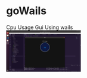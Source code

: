 # goWails
Cpu Usage Gui Using wails 
<br>
<img width="200" src="https://raw.githubusercontent.com/InYuusha/goWails/master/stats/Screenshot%20from%202021-07-30%2017-59-51.png">
